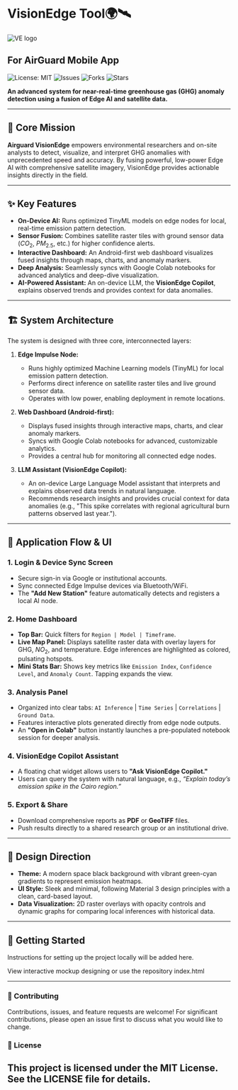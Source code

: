 # VisionEdge Tool🌍🛰️
![VE logo](logo.gif)
## For AirGuard Mobile App
![License: MIT](https://img.shields.io/badge/License-MIT-yellow.svg)
![Issues](https://img.shields.io/github/issues/aimtyaem/visionedge)
![Forks](https://img.shields.io/github/forks/aimtyaem/visionedge)
![Stars](https://img.shields.io/github/stars/aimtyaem/visionedge)

**An advanced system for near-real-time greenhouse gas (GHG) anomaly detection using a fusion of Edge AI and satellite data.**



---

## 🎯 Core Mission

**Airguard VisionEdge** empowers environmental researchers and on-site analysts to detect, visualize, and interpret GHG anomalies with unprecedented speed and accuracy. By fusing powerful, low-power Edge AI with comprehensive satellite imagery, VisionEdge provides actionable insights directly in the field.

---

## ✨ Key Features

* **On-Device AI:** Runs optimized TinyML models on edge nodes for local, real-time emission pattern detection.
* **Sensor Fusion:** Combines satellite raster tiles with ground sensor data ($CO_2$, $PM_{2.5}$, etc.) for higher confidence alerts.
* **Interactive Dashboard:** An Android-first web dashboard visualizes fused insights through maps, charts, and anomaly markers.
* **Deep Analysis:** Seamlessly syncs with Google Colab notebooks for advanced analytics and deep-dive visualization.
* **AI-Powered Assistant:** An on-device LLM, the **VisionEdge Copilot**, explains observed trends and provides context for data anomalies.

---

## 🏗️ System Architecture

The system is designed with three core, interconnected layers:

1.  **Edge Impulse Node:**
    * Runs highly optimized Machine Learning models (TinyML) for local emission pattern detection.
    * Performs direct inference on satellite raster tiles and live ground sensor data.
    * Operates with low power, enabling deployment in remote locations.

2.  **Web Dashboard (Android-first):**
    * Displays fused insights through interactive maps, charts, and clear anomaly markers.
    * Syncs with Google Colab notebooks for advanced, customizable analytics.
    * Provides a central hub for monitoring all connected edge nodes.

3.  **LLM Assistant (VisionEdge Copilot):**
    * An on-device Large Language Model assistant that interprets and explains observed data trends in natural language.
    * Recommends research insights and provides crucial context for data anomalies (e.g., "This spike correlates with regional agricultural burn patterns observed last year.").

---

## 📱 Application Flow & UI

### **1. Login & Device Sync Screen**
* Secure sign-in via Google or institutional accounts.
* Sync connected Edge Impulse devices via Bluetooth/WiFi.
* The **"Add New Station"** feature automatically detects and registers a local AI node.

### **2. Home Dashboard**
* **Top Bar:** Quick filters for `Region | Model | Timeframe`.
* **Live Map Panel:** Displays satellite raster data with overlay layers for GHG, $NO_2$, and temperature. Edge inferences are highlighted as colored, pulsating hotspots.
* **Mini Stats Bar:** Shows key metrics like `Emission Index`, `Confidence Level`, and `Anomaly Count`. Tapping expands the view.

### **3. Analysis Panel**
* Organized into clear tabs: `AI Inference` | `Time Series` | `Correlations` | `Ground Data`.
* Features interactive plots generated directly from edge node outputs.
* An **"Open in Colab"** button instantly launches a pre-populated notebook session for deeper analysis.

### **4. VisionEdge Copilot Assistant**
* A floating chat widget allows users to **"Ask VisionEdge Copilot."**
* Users can query the system with natural language, e.g., *“Explain today’s emission spike in the Cairo region.”*

### **5. Export & Share**
* Download comprehensive reports as **PDF** or **GeoTIFF** files.
* Push results directly to a shared research group or an institutional drive.

---

## 🎨 Design Direction

* **Theme:** A modern space black background with vibrant green-cyan gradients to represent emission heatmaps.
* **UI Style:** Sleek and minimal, following Material 3 design principles with a clean, card-based layout.
* **Data Visualization:** 2D raster overlays with opacity controls and dynamic graphs for comparing local inferences with historical data.

---

## 🚀 Getting Started

Instructions for setting up the project locally will be added here.


View interactive mockup designing or use the repository index.html 

---
### 🤝 Contributing
Contributions, issues, and feature requests are welcome! For significant contributions, please open an issue first to discuss what you would like to change.
### 📜 License
**This project is licensed under the MIT License. See the LICENSE file for details.**
---
